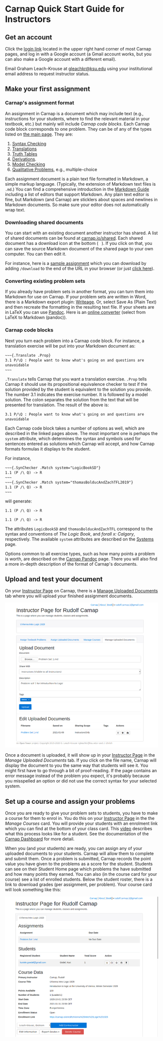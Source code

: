 # Carnap Quick Start Guide for Instructors

## Get an account

Click the [login link](/auth/login) located in the upper right hand
corner of most Carnap pages, and log in with a Google account (a Gmail
account works, but you can also make a Google account with a different
email).

Email Graham Leach-Krouse at
[gleachkr@ksu.edu](mailto:gleachkr@ksu.edu) using your institutional
email address to request instructor status.

## Make your first assignment

### Carnap's assignment format

An assignment in Carnap is a document which may include text (e.g.,
instructions for your students, where to find the relevant material in
your textbook, etc.) but mainly will include *Carnap code blocks*.
Each Carnap code block corresponds to one problem.  They can be of any
of the types listed on [the main page](index.html). They are:

1. [Syntax Checking](syntax-check.md)
2. [Translations](translation.md)
3. [Truth Tables](truth-tables.md)
4. [Derivations](derivations.md).
5. [Model Checking](modelchecker.md)
6. [Qualitative Problems](qualitative.md), e.g., multiple-choice

Each assignment document is a plain text file formatted in Markdown, a
simple markup language.  (Typically, the extension of Markdown text
files is `.md`.) You can find a comprehensive introduction in the
[Markdown Guide](https://www.markdownguide.org/) including a list of
editors that support Markdown.  Any plain text editor is fine, but
Markdown (and Carnap) are sticklers about spaces and newlines in
Markdown documents.  So make sure your editor does not automatically
wrap text.  

### Downloading shared documents

You can start with an existing document another instructor has shared.
A list of shared documents can be found at
[carnap.io/shared](/shared). Each shared document has a download icon
at the bottom (<span style="font-family:FontAwesome">&#xf0ed;</span>). If you
click on that, you can save the source Markdown document of the shared
page to your own computer. You can then edit it.

For instance, here is a [sample
assignment](https://carnap.io/shared/rudolf.carnap.1@gmail.com/Problem%20Set%201.md)
which you can download by adding `/download` to the end of the URL in
your browser (or just [click
here](https://carnap.io/shared/rudolf.carnap.1@gmail.com/Problem%20Set%201.md/download)).

### Converting existing problem sets

If you already have problem sets in another format, you can turn them
into Markdown for use on Carnap. If your problem sets are written in
Word, there is a Markdown export plugin:
[Writeage](https://www.writage.com/). Or, select Save As (Plain Text)
and then recreate the formatting in the resulting text file. If your
sheets are in LaTeX you can use [Pandoc](https://pandoc.org/). Here is
an [online converter](https://pandoc.org/try/) (select from LaTeX to
Markdown (pandoc)).

### Carnap code blocks

Next you turn each problem into a Carnap code block. For instance, a
translation exercise will be put into your Markdown document as:

    ~~~{.Translate .Prop}
    3.1 P/\Q : People want to know what's going on and questions are unavoidable
    ~~~

`.Translate` tells Carnap that you want a translation exercise.
`.Prop` tells Carnap it should use its propositional equivalence
checker to test if the solution provided by the student is equivalent
to the solution you provide. The number 3.1 indicates the exercise
number. It is followed by a model solution. The colon separates the
solution from the text that will be presented for translation. The
result of the above is:

~~~{.Translate .Prop}
3.1 P/\Q : People want to know what's going on and questions are unavoidable
~~~

Each Carnap code block takes a number of options as well, which are
described in the linked pages above. The most important one is perhaps
the `system` attribute, which determines the syntax and symbols used
for sentences entered as solutions which Carnap will accept, and how
Carnap formats formulas it displays to the student.

For instance,

    ~~~{.SynChecker .Match system="LogicBookSD"} 
    1.1 (P /\ Q) -> R 
    ~~~
    ~~~{.SynChecker .Match system="thomasBolducAndZachTFL2019"} 
    1.1 (P /\ Q) -> R 
    ~~~

will generate:

~~~{.SynChecker .Match system="LogicBookSD"} 
1.1 (P /\ Q) -> R 
~~~
~~~{.SynChecker .Match system="thomasBolducAndZachTFL"} 
1.1 (P /\ Q) -> R 
~~~

The attributes `LogicBookSD` and `thomasBolducAndZachTFL`
correspond to the syntax and conventions of *The Logic Book*, and
*forall x: Calgary*, respectively. The available `system` attributes
are described on the [Systems](systems.md) page.

Options common to all exercise types, such as how many points a
problem is worth, are described on the [Carnap Pandoc](pandoc.md)
page. There you will also find a more in-depth description of the
format of Carnap's documents.

## Upload and test your document 

On your [Instructor Page](https://carnap.io/instructor/) on Carnap,
there is a [Manage Uploaded
Documents](dashboard.md#manage-uploaded-documents) tab where you will
upload your finished assignment documents. 

![Document Upload tab](images/upload-doc.png)

Once a document is uploaded, it will show up in your [Instructor
Page](https://carnap.io/instructor/) in the *Manage Uploaded
Documents* tab. If you click on the file name, Carnap will display
the document to you the same way that students will see it. You might
first have to go through a bit of proof-reading. If the page contains
an error message instead of the problem you expect, it's probably
because you misspelled an option or did not use the correct syntax for
your selected system.

## Set up a course and assign your problems

Once you are ready to give your problem sets to students, you have to
make a course for them to enrol in. You do this on your [Instructor
Page](https://carnap.io/instructor/) in the the *Manage Courses* card.
You will provide your students with an enrolment link which you can
find at the bottom of your class card. This
[video](https://youtu.be/lmkWcxqxEZk) describes what this process
looks like for a student.  See the documentation of the [Carnap
Dashboard](dashboard.md) for more detail.

When you (and your students) are ready, you can assign any of your
uploaded documents to your students. Carnap will allow them to
complete and submit them. Once a problem is submitted, Carnap 
records the point value you have given to the problems as a score for
the student.  Students can see on their Student Home page which problems
the have submitted and how many points they earned. You can also (in
the course card for your course) see a list of enrolled students.
Below the student roster, there is a link to download grades (per
assignment, per problem).  Your course card will look something like
this:

![The course card](images/course-tab.png)